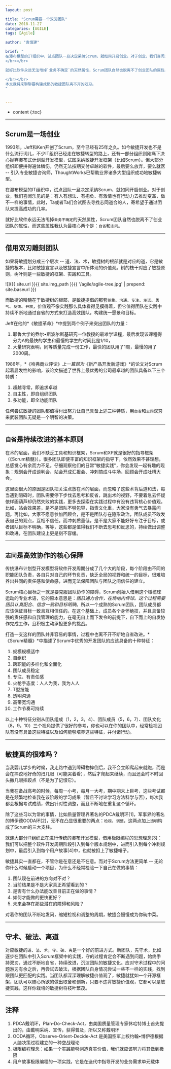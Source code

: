 ```yaml
---
layout: post

title: "Scrum需要一个双刃团队"
date: 2018-11-27
categories: [AGILE]
tags: [Agile]

author: "袁慎建"

brief: "
在瀑布模型的IT组织中，试点团队一旦决定采纳Scrum，就如同开启创业。对于创业，我们喜闻乐见的是：有人有想法、有抱负、有激情也有行动力去推动变革，做不一样的事情，此时，Ta或者Ta们会试图去寻找志同道合的人，寄希望于通过团队来提高成功的几率。
</br></br>

就好比软件永远无法甩掉`业务不确定`的天然属性，Scrum团队自然也脱离不了创业团队的属性。

</br></br>
本文我将来聊聊要构建成熟的敏捷团队离不开的双刃。
"


---
```


* content
{:toc}

---

## Scrum是一场创业
1993年，Jeff和Ken开创了Scrum，至今已经有25年之久。如今敏捷开发也不是什么流行词儿，不少IT组织已经走在敏捷转型的路上，还有一部分组织则刚痛下决心抛弃瀑布式计划型开发模型，试图采纳敏捷开发框架（比如Scrum）。但大部分组织即便拼得遍体鳞伤，仍然无法按期交付卓越的软件，最后要么放弃，要么就医 -- 引入专业敏捷咨询师，ThoughtWorks已帮助业界诸多大型组织成功地敏捷转型。

在瀑布模型的IT组织中，试点团队一旦决定采纳Scrum，就如同开启创业。对于创业，我们喜闻乐见的是：有人有想法、有抱负、有激情也有行动力去推动变革，做不一样的事情，此时，Ta或者Ta们会试图去寻找志同道合的人，寄希望于通过团队来提高成功的几率。

就好比软件永远无法甩掉`业务不确定`的天然属性，Scrum团队自然也脱离不了创业团队的属性，而这些属性我认为最核心两个是：`自省`和`志同`。

---

## 借用双刃雕刻团队
如果将敏捷划分成三个层次 -- 道、法、术，敏捷树的根部就是对应的道，它是敏捷的根本，比如敏捷宣言以及敏捷宣言中所体现的价值观。树的枝干对应了敏捷原则，树叶则是一些敏捷的框架、实践和工具。

![]({{ site.url }}{{ site.img_path }}{{ '/agile/agile-tree.jpg' | prepend: site.baseurl   }})

而敏捷的精髓在于敏捷树的根部，是敏捷提倡的那套`尊重`、`沟通`、`专注`、`承诺`、`勇气`、`反馈`、`开放`，价值观不像实践那么具体看得见摸得着，但它值得团队在实践中持续不断地通过自省的方式来打造高效团队，构建统一愿景和目标。

Jeff在他的*《敏捷革命》*中提到两个例子来突出团队的力量：

1. 耶鲁大学的乔尔•斯波尔斯基研究一位教授的最难学课程，最后发现该课程得分为A的最快的学生和最慢的学生的时间比是1/10，
2. 大量研究表明，同等质量完成一份工作，最快的团队用了1周，最慢的用了2000周。

1986年，*《哈弗商业评论》*上一篇题为*《新产品开发新游戏》*的论文对Scrum起着启发性的影响，该论文描述了世界上最优秀的公司最卓越的团队具备以下三个特质：

1. 超越寻常，即追求卓越
2. 自主性，即自组织团队
3. 多功能，即全功能团队

任何尝试敏捷的团队都值得付出努力让自己具备上述三种特质，用`自省`和`志同`双刃来武装团队无疑是一个明智的决策。

---

## `自省`是持续改进的基本原则
在术的层面，我们不缺乏工具和知识框架，Scrum和XP就是很好的指导框架（《Scrum精髓》）。很多团队即便丰富的知识框架的指导下，依然效果不甚理想，总感觉心有余而力不足。仔细观察他们的日常"敏捷实践"，你会发现一起有趣的现象：规划会开成谈判会、站会开成汇报会、冲刺搞成斗牛场，回顾会开成吐槽大会。

这里面很大的原因是团队把关注点放在术的层面，而忽略了这些术背后道和法，每当遇到阻碍时，团队需要停下步伐去思考和反省，跳出术的视野，不要着急去怀疑依样画葫芦却仍然失败的实践，更多去探索在实践过程中有没有违背核心价值观。比如，站会效果差，是不是团队不够包容，指责文化重，大家没有勇气去暴露问题。再比如，大家不愿意参加回顾会，是不是团队存在隐形政治，团队成员不敢发表自己的观点，互相不信任。而冲刺质量低，是不是大家不能好好专注于目标，或者团队目标不明确，等等，这些都是值得我们不断去思考和反思的，持续做出调整和改进，在团队建设上更是刻不容缓。


---

## `志同`是高效协作的核心保障
传统瀑布计划型开发模型将软件开发周期分成了几个大的阶段，每个阶段由不同的职能团队负责，各自只对自己的环节负责，缺乏全局的视野和统一的目标，很难培养出共同的责任感和使命感，进而无法保障团队与团队之间信任的建立。

Scrum核心目标之一就是要克服团队协作的障碍，Scrum创始人借用这个橄榄球运动的专业术语，它的原本意思是：*团队通力合作，在场地内传球。这个过程需要团队认真配合、信念一致和目标明确*。所以一个成熟的Scrum团队，团队成员都应该保证目标一致且互相信任的。在这个基础上，成员各个身怀绝技，并且具备较强的责任感和自我管理的能力，在毫无自上而下发令的前提下，自下而上的自发协作完成工作，且积极主动承担更多的挑战。

打造一支这样的团队并非容易的事情，过程中也离不开不断地自省改进。*《Scrum精髓》*中描述了Scrum中优秀的开发团队的应该具备的十种特征：

1. 规模规模适中
2. 自组织
3. 跨职能的多样化和全面化
4. 团队成员稳定
5. 专注、有责任感
6. 火枪手态度：人人为我，我为人人
7. T型技能
8. 透明沟通
9. 高带宽沟通
10. 工作节奏可持续

以上十种特征分别从团队组成（1，2，3，4）、团队成员（5，6，7）、团队文化（8，9，10）三个视角提供了很好的参考，你也可以在你的团队中，经常检视团队有没有具备这些特征以及如何能够培养这些特征，并付诸行动。



---

## 敏捷真的很难吗？
当我婴儿学步的时候，我走路中遇到障碍物摔倒后，我不会立即爬起来就跑，而是会在摔跤地好奇的扫几眼（可能哭着看），然后才爬起来继续，而且还会时不时回头撇几眼摔跤点（不是为了记恨它）。

当我在备战高考的时候，每周一小考，每月一大考，期中期末上巨考，这些考试都是在频繁地检查我在该阶段的学习成果（暂且不讨论学习方法科学与否），每次我都会根据考试成绩，做出针对性调整，而且不断地在重复这个循环。

除了这些习以为常的事情，比如质量管理界著名的PDCA戴明环[1]，军事界的著名的博伊德OODA环[2]，无不在凸显很重要的两点：`检视`、`调整`，这两点加上`透明`构成了Scrum的三大支柱。

就连大部分IT组织正在进行传统的瀑布开发模型，借用极限编程的思想理念[3]：我们可以把整个软件开发周期阶段引入到每个版本规划中，进而引入到每个冲刺规划中，最后引入到每个用户故事[4]中，也就被扣上了敏捷帽子。

敏捷其实一直都在，不管你是在意还是不在意。而对于Scrum方法更简单 -- 无论你什么时候启动一个项目，为什么不经常检验一下自己在做的事情：

1. 团队现在前进的方向对不对？
2. 当前结果是不是大家真正希望看到的？
3. 是否有什么办法能改善目前正在做的事情？
4. 如何才能做的更快更好？
5. 未来会存在那些潜在的障碍和风险？

对着你的团队不断地发问，缩短检视和调整的周期，敏捷会慢慢成为你碗中菜。


---


## 守术、破法、离道
对应敏捷的`道`、`法`、`术`，`守`、`破`、`离`是一个好的前进方式。新团队，先守术，比如逐步在团队中引入Scrum框架中的实践，守的过程肯定会不断遇到问题，始终手持双刃，通过不断地自省，持续改进，沉淀团队的敏捷文化。应对守术过程中的问题游刃有余之后，再尝试去破法，根据团队自身情况尝试一些不一样的实践，找到跟团队更匹配的实践。当团队都深深理解敏捷价值观了，敏捷就犹如一个开源框架，团队可以随心所欲的做出取舍和创新，只要不违背敏捷价值观，它都可以是敏捷实践，这样你栽培的敏捷树将枝叶繁茂。


---

## 注释
1. PDCA戴明环，Plan-Do-Check-Act，由美国质量管理专家休哈特博士首先提出的，由戴明采纳、宣传，获得普及，所以又称戴明环
2. OODA循环，Observe-Orient-Decide-Act 是美国空军上校约翰•博伊德根据人脑决策过程建立的一种空战理论
3. 极限编程理念：如果一个实践能够创造真实价值，我们就应该努力将其做到极限
4. 用户故事极限编程的一项实践，它是在迭代中指导开发的业务需求单元载体